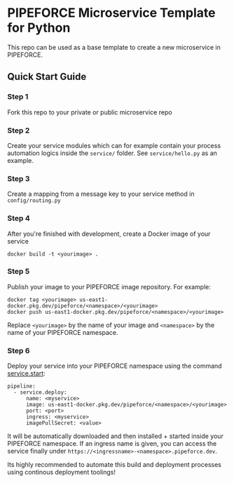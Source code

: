 # PIPEFORCE Microservice Template for Python

This repo can be used as a base template to create a new microservice in PIPEFORCE.

## Quick Start Guide

### Step 1

Fork this repo to your private or public microservice repo

### Step 2

Create your service modules which can for example contain your process automation logics inside the `service/` folder.
See `service/hello.py` as an example.

### Step 3

Create a mapping from a message key to your service method in `config/routing.py`

### Step 4

After you're finished with development, create a Docker image of your service

```docker build -t <yourimage> .```

### Step 5

Publish your image to your PIPEFORCE image repository. For example:

```
docker tag <yourimage> us-east1-docker.pkg.dev/pipeforce/<namespace>/<yourimage>
docker push us-east1-docker.pkg.dev/pipeforce/<namespace>/<yourimage>
```

Replace `<yourimage>` by the name of your image and `<namespace>` by the name of your PIPEFORCE namespace.

### Step 6

Deploy your service into your PIPEFORCE namespace using the
command [service.start](https://pipeforce.github.io/docs/api/commands#servicestart):

``` 
pipeline:  
  - service.deploy:  
      name: <myservice>
      image: us-east1-docker.pkg.dev/pipeforce/<namespace>/<yourimage>
      port: <port>  
      ingress: <myservice>  
      imagePullSecret: <value> 
```

It will be automatically downloaded and then installed + started inside your PIPEFORCE namespace. If an ingress name is
given, you can access the service finally under ``https://<ingressname>-<namespace>.pipeforce.dev``.

Its highly recommended to automate this build and deployment processes using continous deployment toolings!